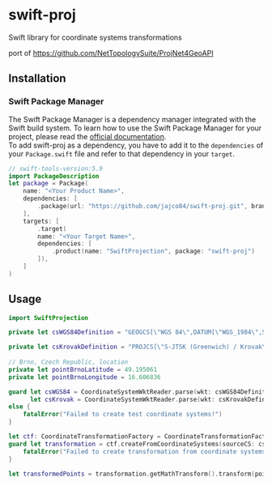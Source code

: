 # swift-proj
Swift library for coordinate systems transformations

port of https://github.com/NetTopologySuite/ProjNet4GeoAPI

## Installation

### Swift Package Manager
The Swift Package Manager is a dependency manager integrated with the Swift build system. To learn how to use the Swift Package Manager for your project, please read the [official documentation](https://github.com/apple/swift-package-manager/blob/master/Documentation/Usage.md).  
To add swift-proj as a dependency, you have to add it to the `dependencies` of your `Package.swift` file and refer to that dependency in your `target`.

```swift
// swift-tools-version:5.9
import PackageDescription
let package = Package(
    name: "<Your Product Name>",
    dependencies: [
		.package(url: "https://github.com/jajco84/swift-proj.git", branch: "main"))
    ],
    targets: [
        .target(
		name: "<Your Target Name>",
		dependencies: [
            .product(name: "SwiftProjection", package: "swift-proj")
        ]),
    ]
)
```

## Usage

```swift
import SwiftProjection

private let csWGS84Definition = "GEOGCS[\"WGS 84\",DATUM[\"WGS_1984\",SPHEROID[\"WGS 84\",6378137,298.257223563,AUTHORITY[\"EPSG\",\"7030\"]],AUTHORITY[\"EPSG\",\"6326\"]],PRIMEM[\"Greenwich\",0,AUTHORITY[\"EPSG\",\"8901\"]],UNIT[\"degree\",0.01745329251994328,AUTHORITY[\"EPSG\",\"9122\"]],AUTHORITY[\"EPSG\",\"4326\"]]"

private let csKrovakDefinition = "PROJCS[\"S-JTSK (Greenwich) / Krovak\",GEOGCS[\"S-JTSK (Greenwich)\",DATUM[\"S_JTSK_Greenwich\",SPHEROID[\"Bessel 1841\",6377397.155,299.1528128,AUTHORITY[\"EPSG\",\"7004\"]],TOWGS84[570.8,85.7,462.8,4.998,1.587,5.261,3.56],AUTHORITY[\"EPSG\",\"6818\"]],PRIMEM[\"Greenwich\",0,AUTHORITY[\"EPSG\",\"8901\"]],UNIT[\"degree\",0.0174532925199432958,AUTHORITY[\"EPSG\",\"9122\"]],AUTHORITY[\"EPSG\",\"4818\"]],PROJECTION[\"Krovak\"],PARAMETER[\"latitude_of_center\",49.5],PARAMETER[\"longitude_of_center\",24.83333333333333],PARAMETER[\"X_Scale\",-1],PARAMETER[\"Y_Scale\",1],PARAMETER[\"XY_Plane_Rotation\",90],PARAMETER[\"azimuth\",30.28813975277778],PARAMETER[\"pseudo_standard_parallel_1\",78.5],PARAMETER[\"scale_factor\",0.9999],PARAMETER[\"false_easting\",0],PARAMETER[\"false_northing\",0],UNIT[\"metre\",1,AUTHORITY[\"EPSG\",\"9001\"]],AUTHORITY[\"EPSG\",\"102067\"]]"
    
// Brno, Czech Republic, location
private let pointBrnoLatitude = 49.195061
private let pointBrnoLongitude = 16.606836

guard let csWGS84 = CoordinateSystemWktReader.parse(wkt: csWGS84Definition) as? ICoordinateSystem,
      let csKrovak = CoordinateSystemWktReader.parse(wkt: csKrovakDefinition) as? ICoordinateSystem
else {
    fatalError("Failed to create test coordinate systems!")
}

let ctf: CoordinateTransformationFactory = CoordinateTransformationFactory()
guard let transformation = ctf.createFromCoordinateSystems(sourceCS: csWGS84, csKrovak) else {
    fatalError("Failed to create transformation from coordinate systems!")
}

let transformedPoints = transformation.getMathTransform().transform(point: [pointBrnoLatitude, pointBrnoLongitude])
```
